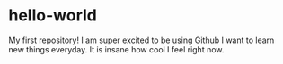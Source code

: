 # hello-world
My first repository!
I am super excited to be using Github
I want to learn new things everyday.
It is insane how cool I feel right now.
